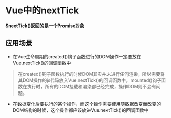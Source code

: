 # Vue中的nextTick
**$nextTick()返回的是一个Promise对象**
## 应用场景
- 在Vue生命周期的created()钩子函数进行的DOM操作一定要放在Vue.nextTick()的回调函数中  

> 在created()钩子函数执行的时候DOM其实并未进行任何渲染，所以需要将其DOM操作的js代码放入Vue.nextTick()的回调函数中。mounted()钩子函数在执行时，所有的DOM挂载和渲染都已经完成，操作DOM则不会有问题。  

- 在数据变化后要执行的某个操作，而这个操作需要使用随数据改变而改变的DOM结构的时候，这个操作都应该放进Vue.nextTick()的回调函数中